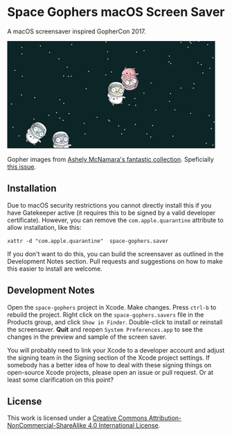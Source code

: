 # Space Gophers macOS Screen Saver

A macOS screensaver inspired GopherCon 2017.

![Space Gophers Animated Gif](./images/space_gophers_animated.gif)

Gopher images from [Ashely McNamara's fantastic collection](https://github.com/ashleymcnamara/gophers). Speficially [this issue](https://github.com/ashleymcnamara/gophers/issues/6).


## Installation

Due to macOS security restrictions you cannot directly install this if you have Gatekeeper active (it requires this to be signed by a valid developer certificate). However, you can remove the `com.apple.quarantine` attribute to allow installation, like this:

```
xattr -d "com.apple.quarantine"  space-gophers.saver
```

If you don't want to do this, you can build the screensaver as outlined in the Development Notes section. Pull requests and suggestions on how to make this easier to install are welcome.

## Development Notes

Open the `space-gophers` project in Xcode. Make changes. Press `ctrl-b` to rebuild the project. Right click on the `space-gophers.savers` file in the Products group, and click `Show in Finder`. Double-click to install or reinstall the screensaver. **Quit** and reopen `System Preferences.app` to see the changes in the preview and sample of the screen saver.

You will probably need to link your Xcode to a developer account and adjust the signing team in the Signing section of the Xcode project settings. If somebody has a better idea of how to deal with these signing things on open-source Xcode projects, please open an issue or pull request. Or at least some clarification on this point?


## License

This work is licensed under a [Creative Commons Attribution-NonCommercial-ShareAlike 4.0 International License](https://creativecommons.org/licenses/by-nc-sa/4.0/).

